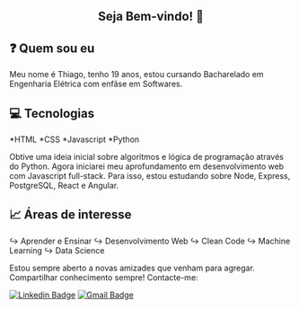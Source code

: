 <h2 align="center"> 
	Seja Bem-vindo! 👋
</h2>


## :question: Quem sou eu


Meu nome é Thiago, tenho 19 anos, estou cursando Bacharelado em Engenharia Elétrica com enfâse em Softwares.


## :computer: Tecnologias


*HTML
*CSS
*Javascript
*Python

Obtive uma ideia inicial sobre algoritmos e lógica de programação através do Python.
Agora iniciarei meu aprofundamento em desenvolvimento web com Javascript full-stack.
Para isso, estou estudando sobre Node, Express, PostgreSQL, React e Angular.


## :chart_with_upwards_trend: Áreas de interesse


:arrow_right_hook: Aprender e Ensinar
:arrow_right_hook: Desenvolvimento Web
:arrow_right_hook: Clean Code
:arrow_right_hook: Machine Learning
:arrow_right_hook: Data Science


Estou sempre aberto a novas amizades que venham para agregar. Compartilhar conhecimento sempre! Contacte-me:

[![Linkedin Badge](https://img.shields.io/badge/-Thiago-blue?style=flat-square&logo=Linkedin&logoColor=white&link=https://www.linkedin.com/in/thiago-gregório-4b1a331a3/)](https://www.linkedin.com/in/thiago-gregório-4b1a331a3/) 
[![Gmail Badge](https://img.shields.io/badge/-thiagoluiz_16@hotmail.com-c14438?style=flat-square&logo=Gmail&logoColor=white&link=mailto:thiagoluiz_16@hotmail.com)](mailto:thiagoluiz_16@hotmail.com)
